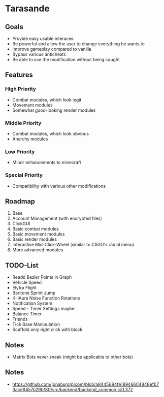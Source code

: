 # Tarasande

## Goals
- Provide easy usable interaces
- Be powerful and allow the user to change everything he wants to
- Improve gameplay compared to vanilla
- Bypass various anticheats
- Be able to use the modification without being caught

## Features
### High Priority
- Combat modules, which look legit
- Movement modules
- Somewhat good-looking render modules
### Middle Priority
- Combat modules, which look obvious
- Anarchy modules
### Low Priority
- Minor enhancements to minecraft
### Special Priority
- Compatibility with various other modifications

## Roadmap
1. Base
2. Account Management (with encrypted files)
3. ClickGUI
4. Basic combat modules
5. Basic movement modules
6. Basic render modules
7. Interactive Mid-Click-Wheel (similar to CSGO's radial menu)
8. More advanced modules

## TODO-List
- Readd Bezier Points in Graph
- Vehicle Speed
- Elytra Flight
- Baritone Sprint Jump
- KillAura Noise Function Rotations
- Notification System
- Speed - Timer Settings maybe
- Balance Timer
- Friends
- Tick Base Manipulation
- Scaffold only right click with block

## Notes
- Matrix Bots never sneak (might be applicable to other bots)

## Notes
- https://github.com/jonaburg/picom/blob/a8445684fe18946604848efb73ace9457b29bf80/src/backend/backend_common.c#L372

